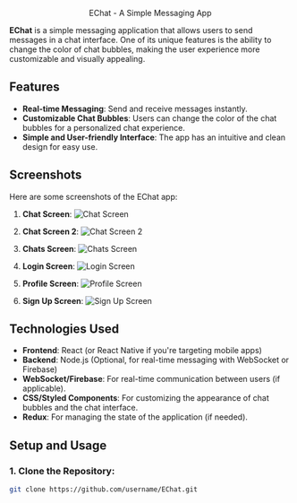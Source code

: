 <p align="center">EChat - A Simple Messaging App<p>

**EChat** is a simple messaging application that allows users to send messages in a chat interface. One of its unique features is the ability to change the color of chat bubbles, making the user experience more customizable and visually appealing.

## Features
- **Real-time Messaging**: Send and receive messages instantly.
- **Customizable Chat Bubbles**: Users can change the color of the chat bubbles for a personalized chat experience.
- **Simple and User-friendly Interface**: The app has an intuitive and clean design for easy use.

## Screenshots

Here are some screenshots of the EChat app:

1. **Chat Screen**:
   ![Chat Screen](src/assets/images/chat-screen.png)

2. **Chat Screen 2**:
   ![Chat Screen 2](src/assets/images/chat-screen_2.png)

3. **Chats Screen**:
   ![Chats Screen](src/assets/images/chats-screen.png)

4. **Login Screen**:
   ![Login Screen](src/assets/images/login-screen.png)

5. **Profile Screen**:
   ![Profile Screen](src/assets/images/profile-screen.png)

6. **Sign Up Screen**:
   ![Sign Up Screen](src/assets/images/sign-up-screen.png)

## Technologies Used
- **Frontend**: React (or React Native if you're targeting mobile apps)
- **Backend**: Node.js (Optional, for real-time messaging with WebSocket or Firebase)
- **WebSocket/Firebase**: For real-time communication between users (if applicable).
- **CSS/Styled Components**: For customizing the appearance of chat bubbles and the chat interface.
- **Redux**: For managing the state of the application (if needed).

## Setup and Usage

### 1. Clone the Repository:
```bash
git clone https://github.com/username/EChat.git